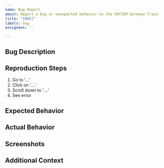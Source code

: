 ```yaml
---
name: Bug Report
about: Report a bug or unexpected behavior in the VATSIM Germany Training System
title: "[BUG]"
labels: bug
assignees: ''

---
```


## Bug Description
<!-- A clear and concise description of the bug -->

## Reproduction Steps
<!-- Steps to reproduce the behavior -->
1. Go to '...'
2. Click on '....'
3. Scroll down to '....'
4. See error

## Expected Behavior
<!-- A clear and concise description of what you expected to happen -->

## Actual Behavior
<!-- What actually happened -->

## Screenshots
<!-- If applicable, add screenshots to help explain your problem -->

## Additional Context
<!-- Add any other context about the problem here, including any workarounds you've tried -->
